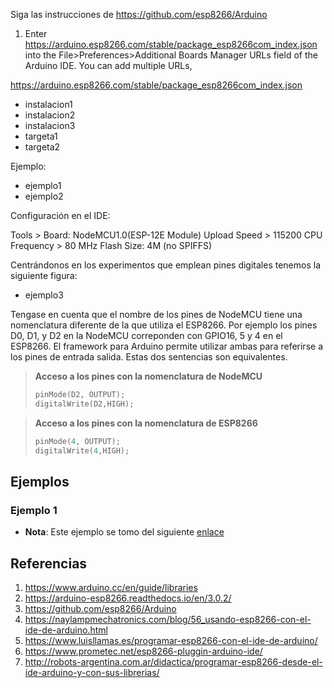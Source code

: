 


Siga las instrucciones de https://github.com/esp8266/Arduino

1. Enter https://arduino.esp8266.com/stable/package_esp8266com_index.json into the File>Preferences>Additional Boards Manager URLs field of the Arduino IDE. You can add multiple URLs,

https://arduino.esp8266.com/stable/package_esp8266com_index.json


* instalacion1
* instalacion2
* instalacion3
* targeta1
* targeta2


Ejemplo:

* ejemplo1
* ejemplo2
  


Configuración en el IDE:

Tools > Board: NodeMCU1.0(ESP-12E Module)
Upload Speed > 115200
CPU Frequency > 80 MHz
Flash Size: 4M (no SPIFFS)


Centrándonos en los experimentos que emplean pines digitales tenemos la siguiente figura:

* ejemplo3

Tengase en cuenta que el nombre de los pines de NodeMCU tiene una nomenclatura diferente de la que utiliza el ESP8266. Por ejemplo los pines D0, D1, y D2 en la NodeMCU correponden con GPIO16, 5 y 4 en el ESP8266. El framework para Arduino permite utilizar ambas para referirse a los pines de entrada salida. Estas dos sentencias son equivalentes.

> **Acceso a los pines con la nomenclatura de NodeMCU**
> ```C
> pinMode(D2, OUTPUT);
> digitalWrite(D2,HIGH);
> ```



> **Acceso a los pines con la nomenclatura de ESP8266**
> ```C
> pinMode(4, OUTPUT);
> digitalWrite(4,HIGH);
> ```

## Ejemplos

### Ejemplo 1


* **Nota**: Este ejemplo se tomo del siguiente [enlace](https://programarfacil.com/esp8266/como-programar-nodemcu-ide-arduino/)





## Referencias

1. https://www.arduino.cc/en/guide/libraries
2. https://arduino-esp8266.readthedocs.io/en/3.0.2/
3. https://github.com/esp8266/Arduino
4. https://naylampmechatronics.com/blog/56_usando-esp8266-con-el-ide-de-arduino.html
5. https://www.luisllamas.es/programar-esp8266-con-el-ide-de-arduino/
6. https://www.prometec.net/esp8266-pluggin-arduino-ide/
7. http://robots-argentina.com.ar/didactica/programar-esp8266-desde-el-ide-arduino-y-con-sus-librerias/
